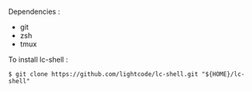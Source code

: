 Dependencies :

* git
* zsh
* tmux


To install lc-shell :

```console
$ git clone https://github.com/lightcode/lc-shell.git "${HOME}/lc-shell"
```
